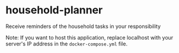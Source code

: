 # household-planner

Receive reminders of the household tasks in your responsibility

Note: If you want to host this application, replace localhost with your server's IP address in the `docker-compose.yml` file.
